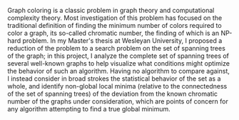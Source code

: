 Graph coloring is a classic problem in graph theory and computational complexity theory.  Most investigation of this problem has focused on the traditional definition of finding the minimum number of colors required to color a graph, its so-called chromatic number, the finding of which is an NP-hard problem.  In my Master's thesis at Wesleyan University, I proposed a reduction of the problem to a search problem on the set of spanning trees of the graph; in this project, I analyze the complete set of spanning trees of several well-known graphs to help visualize what conditions might optimize the behavior of such an algorithm.  Having no algorithm to compare against, I instead consider in broad strokes the statistical behavior of the set as a whole, and identify non-global local minima (relative to the connectedness of the set of spanning trees) of the deviation from the known chromatic number of the graphs under consideration, which are points of concern for any algorithm attempting to find a true global minimum.